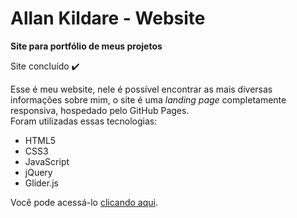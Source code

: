 # Allan Kildare - Website
**Site para portfólio de meus projetos**

Site concluído :heavy_check_mark:

Esse é meu website, nele é possível encontrar as mais diversas informações sobre mim, o site é uma *landing page* completamente responsiva, hospedado pelo GitHub Pages. 
<br>Foram utilizadas essas tecnologias:
- HTML5
- CSS3
- JavaScript
- jQuery
- Glider.js

Você pode acessá-lo [clicando aqui](https://allankildare.github.io).
